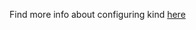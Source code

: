 Find more info about configuring kind [here](https://kind.sigs.k8s.io/docs/user/quick-start/#advanced)